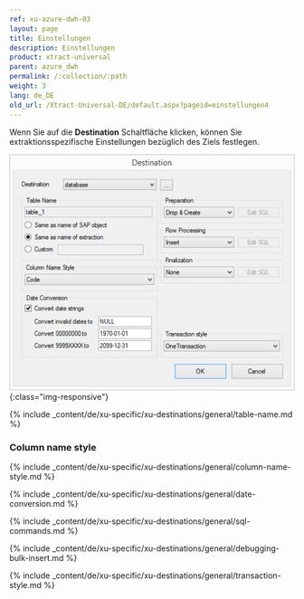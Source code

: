 ```yaml
---
ref: xu-azure-dwh-03
layout: page
title: Einstellungen
description: Einstellungen
product: xtract-universal
parent: azure_dwh
permalink: /:collection/:path
weight: 3
lang: de_DE
old_url: /Xtract-Universal-DE/default.aspx?pageid=einstellungen4
---
```


Wenn Sie auf die **Destination** Schaltfläche klicken, können Sie extraktionsspezifische Einstellungen bezüglich des Ziels festlegen.

![ext_spec_set_de_form](/img/content/ext_spec_set_de_form.png){:class="img-responsive"}

{% include _content/de/xu-specific/xu-destinations/general/table-name.md %}
### Column name style
{% include _content/de/xu-specific/xu-destinations/general/column-name-style.md %}

{% include _content/de/xu-specific/xu-destinations/general/date-conversion.md %}

{% include _content/de/xu-specific/xu-destinations/general/sql-commands.md %}

{% include _content/de/xu-specific/xu-destinations/general/debugging-bulk-insert.md %}

{% include _content/de/xu-specific/xu-destinations/general/transaction-style.md %}


